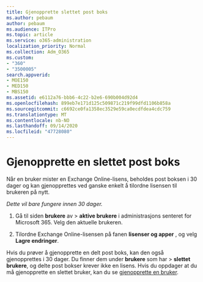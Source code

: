 ```yaml
---
title: Gjenopprette slettet post boks
ms.author: pebaum
author: pebaum
ms.audience: ITPro
ms.topic: article
ms.service: o365-administration
localization_priority: Normal
ms.collection: Adm_O365
ms.custom:
- "360"
- "3500005"
search.appverid:
- MOE150
- MED150
- MBS150
ms.assetid: e6112a76-bbb6-4c22-b2e6-690b004d92d4
ms.openlocfilehash: 899eb7e171d125c509871c219f99dfd1106b858a
ms.sourcegitcommit: c6692ce0fa1358ec3529e59ca0ecdfdea4cdc759
ms.translationtype: MT
ms.contentlocale: nb-NO
ms.lasthandoff: 09/14/2020
ms.locfileid: "47728080"
---
```

# <a name="restore-a-deleted-mailbox"></a>Gjenopprette en slettet post boks

Når en bruker mister en Exchange Online-lisens, beholdes post boksen i 30 dager og kan gjenopprettes ved ganske enkelt å tilordne lisensen til brukeren på nytt.
  
 *Dette vil bare fungere innen 30 dager.*  
  
1. Gå til siden **brukere** av \> **aktive brukere** i administrasjons senteret for Microsoft 365. Velg den aktuelle brukeren.

2. Tilordne Exchange Online-lisensen på fanen **lisenser og apper** , og velg **Lagre endringer**.

Hvis du prøver å gjenopprette en delt post boks, kan den også gjenopprettes i 30 dager. Du finner dem under **brukere** som har \> **slettet brukere**, og delte post bokser krever ikke en lisens. Hvis du oppdager at du må gjenopprette en slettet bruker, kan du se [gjenopprette en bruker](https://docs.microsoft.com/microsoft-365/admin/add-users/restore-user).
  